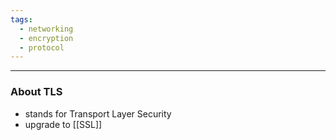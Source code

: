 ```yaml
---
tags:
  - networking
  - encryption
  - protocol
---
```

---

### About TLS

- stands for Transport Layer Security
- upgrade to [[SSL]]